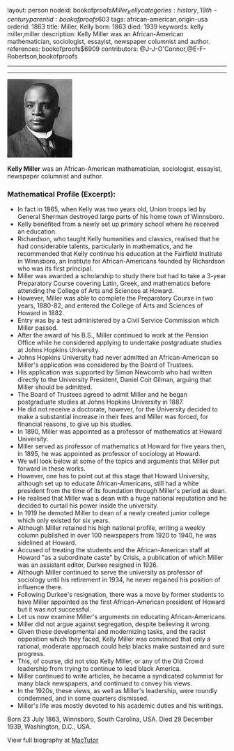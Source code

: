 layout: person
nodeid: bookofproofs$Miller_Kelly
categories: history,19th-century
parentid: bookofproofs$603
tags: african-american,origin-usa
orderid: 1863
title: Miller, Kelly
born: 1863
died: 1939
keywords: kelly miller,miller
description: Kelly Miller was an African-American mathematician, sociologist, essayist, newspaper columnist and author.
references: bookofproofs$6909
contributors: @J-J-O'Connor,@E-F-Robertson,bookofproofs

---



---

![Miller_Kelly.jpg](https://github.com/bookofproofs/bookofproofs.github.io/blob/main/_sources/_assets/images/portraits/Miller_Kelly.jpg?raw=true)

**Kelly Miller** was an African-American mathematician, sociologist, essayist, newspaper columnist and author.

### Mathematical Profile (Excerpt):
* In fact in 1865, when Kelly was two years old, Union troops led by General Sherman destroyed large parts of his home town of Winnsboro.
* Kelly benefited from a newly set up primary school where he received an education.
* Richardson, who taught Kelly humanities and classics, realised that he had considerable talents, particularly in mathematics, and he recommended that Kelly continue his education at the Fairfield Institute in Winnsboro, an Institute for African-Americans founded by Richardson who was its first principal.
* Miller was awarded a scholarship to study there but had to take a 3-year Preparatory Course covering Latin, Greek, and mathematics before attending the College of Arts and Sciences at Howard.
* However, Miller was able to complete the Preparatory Course in two years, 1880-82, and entered the College of Arts and Sciences of Howard in 1882.
* Entry was by a test administered by a Civil Service Commission which Miller passed.
* After the award of his B.S., Miller continued to work at the Pension Office while he considered applying to undertake postgraduate studies at Johns Hopkins University.
* Johns Hopkins University had never admitted an African-American so Miller's application was considered by the Board of Trustees.
* His application was supported by Simon Newcomb who had written directly to the University President, Daniel Coit Gilman, arguing that Miller should be admitted.
* The Board of Trustees agreed to admit Miller and he began postgraduate studies at Johns Hopkins University in 1887.
* He did not receive a doctorate, however, for the University decided to make a substantial increase in their fees and Miller was forced, for financial reasons, to give up his studies.
* In 1890, Miller was appointed as a professor of mathematics at Howard University.
* Miller served as professor of mathematics at Howard for five years then, in 1895, he was appointed as professor of sociology at Howard.
* We will look below at some of the topics and arguments that Miller put forward in these works.
* However, one has to point out at this stage that Howard University, although set up to educate African-Americans, still had a white president from the time of its foundation through Miller's period as dean.
* He realised that Miller was a dean with a huge national reputation and he decided to curtail his power inside the university.
* In 1919 he demoted Miller to dean of a newly created junior college which only existed for six years.
* Although Miller retained his high national profile, writing a weekly column published in over 100 newspapers from 1920 to 1940, he was sidelined at Howard.
* Accused of treating the students and the African-American staff at Howard "as a subordinate caste" by Crisis, a publication of which Miller was an assistant editor, Durkee resigned in 1926.
* Although Miller continued to serve the university as professor of sociology until his retirement in 1934, he never regained his position of influence there.
* Following Durkee's resignation, there was a move by former students to have Miller appointed as the first African-American president of Howard but it was not successful.
* Let us now examine Miller's arguments on educating African-Americans.
* Miller did not argue against segregation, despite believing it wrong.
* Given these developmental and modernizing tasks, and the racist opposition which they faced, Kelly Miller was convinced that only a rational, moderate approach could help blacks make sustained and sure progress.
* This, of course, did not stop Kelly Miller, or any of the Old Crowd leadership from trying to continue to lead black America.
* Miller continued to write articles, he became a syndicated columnist for many black newspapers, and continued to convey his views.
* In the 1920s, these views, as well as Miller's leadership, were roundly condemned, and in some quarters dismissed.
* Miller's life was mostly devoted to his academic duties and his writings.

Born 23 July 1863, Winnsboro, South Carolina, USA. Died 29 December 1939, Washington, D.C., USA.

View full biography at [MacTutor](https://mathshistory.st-andrews.ac.uk/Biographies/Miller_Kelly/)
